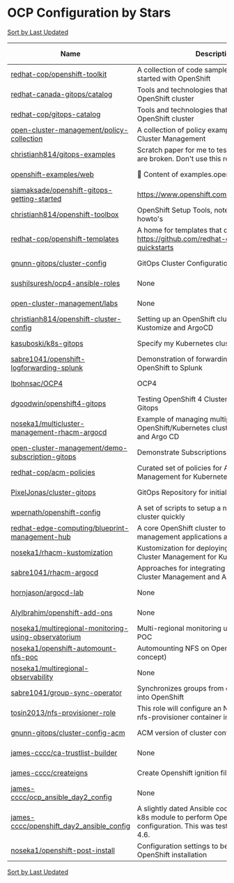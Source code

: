 # OCP Configuration by Stars

[Sort by Last Updated](OCP%20Configuration.Last%20Updated.md)

Name | Description | Last Updated | Stars 
--- | --- | --- | --- 
[redhat-cop/openshift-toolkit](https://github.com/redhat-cop/openshift-toolkit) | A collection of code samples to help you get started with OpenShift | 2020-08-10 | 219 
[redhat-canada-gitops/catalog](https://github.com/redhat-cop/gitops-catalog) | Tools and technologies that are hosted on an OpenShift cluster | 2022-08-19 | 156 
[redhat-cop/gitops-catalog](https://github.com/redhat-cop/gitops-catalog) | Tools and technologies that are hosted on an OpenShift cluster | 2022-08-19 | 156 
[open-cluster-management/policy-collection](https://github.com/stolostron/policy-collection) | A collection of policy examples for Open Cluster Management | 2022-08-22 | 135 
[christianh814/gitops-examples](https://github.com/christianh814/gitops-examples) | Scratch paper for me to test things. Most things are broken. Don't use this repo. | 2022-08-12 | 87 
[openshift-examples/web](https://github.com/openshift-examples/web) | 🚀 Content of examples.openshift.pub | 2022-06-06 | 86 
[siamaksade/openshift-gitops-getting-started](https://github.com/siamaksade/openshift-gitops-getting-started) | https://www.openshift.com/learn/topics/gitops/ | 2022-04-25 | 52 
[christianh814/openshift-toolbox](https://github.com/christianh814/openshift-toolbox) | OpenShift Setup Tools, notes, and other howto's | 2021-04-22 | 50 
[redhat-cop/openshift-templates](https://github.com/redhat-cop/openshift-templates) | A home for templates that do not live in https://github.com/redhat-cop/containers-quickstarts | 2022-03-15 | 38 
[gnunn-gitops/cluster-config](https://github.com/gnunn-gitops/cluster-config) | GitOps Cluster Configuration | 2022-08-22 | 37 
[sushilsuresh/ocp4-ansible-roles](https://github.com/sushilsuresh/ocp4-ansible-roles) | None | 2020-11-06 | 31 
[open-cluster-management/labs](https://github.com/stolostron/labs) | None | 2021-03-18 | 30 
[christianh814/openshift-cluster-config](https://github.com/christianh814/openshift-cluster-config) | Setting up an OpenShift cluster using Kustomize and ArgoCD | 2022-05-04 | 28 
[kasuboski/k8s-gitops](https://github.com/kasuboski/k8s-gitops) | Specify my Kubernetes cluster declaratively | 2022-08-08 | 27 
[sabre1041/openshift-logforwarding-splunk](https://github.com/sabre1041/openshift-logforwarding-splunk) | Demonstration of forwarding logs from OpenShift to Splunk | 2022-08-17 | 25 
[lbohnsac/OCP4](https://github.com/lbohnsac/OCP4) | OCP4 | 2022-05-12 | 23 
[dgoodwin/openshift4-gitops](https://github.com/dgoodwin/openshift4-gitops) | Testing OpenShift 4 Cluster Configuration With Gitops | 2020-02-11 | 17 
[noseka1/multicluster-management-rhacm-argocd](https://github.com/noseka1/multicluster-management-rhacm-argocd) | Example of managing multiple OpenShift/Kubernetes clusters using RHACM and Argo CD | 2021-11-08 | 16 
[open-cluster-management/demo-subscription-gitops](https://github.com/stolostron/demo-subscription-gitops) | Demonstrate Subscriptions via Git Ops | 2021-02-02 | 13 
[redhat-cop/acm-policies](https://github.com/redhat-cop/acm-policies) | Curated set of policies for Advanced Cluster Management for Kubernetes | 2021-09-02 | 13 
[PixelJonas/cluster-gitops](https://github.com/PixelJonas/cluster-gitops) | GitOps Repository for initial OCP Cluster | 2022-08-21 | 9 
[wpernath/openshift-config](https://github.com/wpernath/openshift-config) | A set of scripts to setup a new OpenShift cluster quickly | 2022-07-19 | 9 
[redhat-edge-computing/blueprint-management-hub](https://github.com/redhat-edge-computing/blueprint-management-hub) | A core OpenShift cluster to host multicluster management applications and CI/CD tools | 2021-04-22 | 8 
[noseka1/rhacm-kustomization](https://github.com/noseka1/rhacm-kustomization) | Kustomization for deploying Red Hat Advanced Cluster Management for Kubernetes | 2022-06-28 | 6 
[sabre1041/rhacm-argocd](https://github.com/sabre1041/rhacm-argocd) | Approaches for integrating Red Hat Advanced Cluster Management and Argo CD. | 2021-11-12 | 6 
[hornjason/argocd-lab](https://github.com/hornjason/argocd-lab) | None | 2020-12-21 | 5 
[AlyIbrahim/openshift-add-ons](https://github.com/AlyIbrahim/openshift-add-ons) | None | 2022-01-14 | 2 
[noseka1/multiregional-monitoring-using-observatorium](https://github.com/noseka1/multiregional-monitoring-using-observatorium) | Multi-regional monitoring using Observatorium POC | 2022-02-01 | 2 
[noseka1/openshift-automount-nfs-poc](https://github.com/noseka1/openshift-automount-nfs-poc) | Automounting NFS on OpenShift (proof of concept) | 2021-05-23 | 2 
[noseka1/multiregional-observability](https://github.com/noseka1/multiregional-observability) | None | 2022-07-08 | 1 
[sabre1041/group-sync-operator](https://github.com/sabre1041/group-sync-operator) | Synchronizes groups from external providers into OpenShift | 2022-08-18 | 1 
[tosin2013/nfs-provisioner-role](https://github.com/tosin2013/nfs-provisioner-role) | This role will configure an NFS Server and a nfs-provisioner container in OpenShift. | 2021-08-04 | 1 
[gnunn-gitops/cluster-config-acm](https://github.com/gnunn-gitops/cluster-config-acm) | ACM version of cluster configuration | 2020-09-27 | 0 
[james-cccc/ca-trustlist-builder](https://github.com/james-cccc/ca-trustlist-builder) | None | 2022-06-14 | 0 
[james-cccc/createigns](https://github.com/james-cccc/createigns) | Create Openshift ignition files with static IPs | 2020-06-26 | 0 
[james-cccc/ocp_ansible_day2_config](https://github.com/james-cccc/ocp_ansible_day2_config) | None | 2022-07-22 | 0 
[james-cccc/openshift_day2_ansible_config](https://github.com/james-cccc/openshift_day2_ansible_config) | A slightly dated Ansible codebase that uses the k8s module to perform OpenShift cluster configuration. This was tested on OpenShift 4.6. | 2022-04-12 | 0 
[noseka1/openshift-post-install](https://github.com/noseka1/openshift-post-install) | Configuration settings to be applied after OpenShift installation | 2022-03-12 | 0 

[Sort by Last Updated](OCP%20Configuration.Last%20Updated.md)